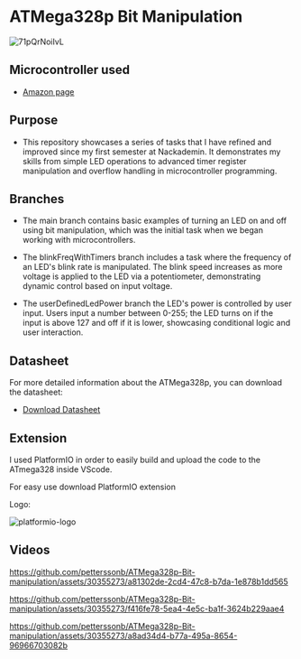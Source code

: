# ATMega328p Bit Manipulation

![71pQrNoiIvL](https://github.com/petterssonb/ATMega328p-Bit-manipulation/assets/30355273/e1aa36fd-82c4-42ff-b594-f35d88bb3710)



## Microcontroller used

- [Amazon page](https://www.amazon.se/dp/B08B4D5MV5?psc=1&ref=ppx_yo2ov_dt_b_product_details)


## Purpose

 - This repository showcases a series of tasks that I have refined and improved since my first semester at Nackademin. It demonstrates my skills from simple LED operations to advanced timer register manipulation and overflow handling in microcontroller programming.

 ## Branches


 - The main branch contains basic examples of turning an LED on and off using bit manipulation, which was the initial task when we began working with microcontrollers.

 - The blinkFreqWithTimers branch includes a task where the frequency of an LED's blink rate is manipulated. The blink speed increases as more voltage is applied to the LED via a potentiometer, demonstrating dynamic control based on input voltage.

 - The userDefinedLedPower branch the LED's power is controlled by user input. Users input a number between 0-255; the LED turns on if the input is above 127 and off if it is lower, showcasing conditional logic and user interaction.
  

## Datasheet
For more detailed information about the ATMega328p, you can download the datasheet:

 - [Download Datasheet](https://www.alldatasheet.com/datasheet-pdf/pdf/241077/ATMEL/ATMEGA328P.html)


## Extension

I used PlatformIO in order to easily build and upload the code to the ATmega328 inside VScode.

For easy use download PlatformIO extension

Logo:

![platformio-logo](https://github.com/petterssonb/ATMega328p-Bit-manipulation/assets/30355273/1b8af450-15de-42a9-933c-a6e5d9489389)





## Videos


https://github.com/petterssonb/ATMega328p-Bit-manipulation/assets/30355273/a81302de-2cd4-47c8-b7da-1e878b1dd565



https://github.com/petterssonb/ATMega328p-Bit-manipulation/assets/30355273/f416fe78-5ea4-4e5c-ba1f-3624b229aae4


https://github.com/petterssonb/ATMega328p-Bit-manipulation/assets/30355273/a8ad34d4-b77a-495a-8654-96966703082b







